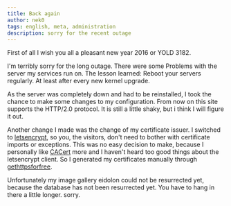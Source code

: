 ```yaml
---
title: Back again
author: nek0
tags: english, meta, administration
description: sorry for the recent outage
---
```


First of all I wish you all a pleasant new year 2016 or YOLD 3182.

I'm terribly sorry for the long outage. There were some Problems with the server my services run on. The lesson learned: Reboot your servers regularly. At least after every new kernel upgrade.

As the server was completely down and had to be reinstalled, I took the chance to make some changes to my configuration. From now on this site supports the HTTP/2.0 protocol. It is still a little shaky, but i think I will figure it out.

Another change I made was the change of my certificate issuer. I switched to [letsencrypt][le], so you, the visitors, don't need to bother with certificate imports or exceptions. This was no easy decision to make, because I personally like [CACert][cc] more and I haven't heard too good things about the letsencrypt client. So I generated my certificates manually through [gethttpsforfree][get].

Unfortunately my image gallery eidolon could not be resurrected yet, because the database has not been resurrected yet. You have to hang in there a little longer. sorry.

[le]: https://letsencrypt.org/
[cc]: http://www.cacert.org/
[get]: https://gethttpsforfree.com/
